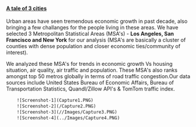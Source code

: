 <h4><b><u> A tale of 3 cities</u></b></h4>
          <p> Urban areas have seen tremendous economic growth in past decade, also bringing a few challanges for the people living in these areas. We have selected 3 Metropolitan Statistical Areas (MSA's) - <b>Los Angeles, San Francisco and New York</b> for our analysis (MSA's are basically a cluster of counties with dense population and closer economic ties/community of interest).</p>
          <p> We analyzed these  MSA's for trends in economic growth Vs housing situation, air quality, air traffic and population. These MSA's also ranks amongst top 50  metros globally in terms of road traffic congestion.Our data sources include United States Bureau of Economic Affairs, Bureau of Transportation Statistics, Quandl/Zillow API's & TomTom traffic index.</p>
         
        ![Screenshot-1](Capture1.PNG)
        ![Screenshot-2](/Capture2.PNG)
        ![Screenshot-3](//Images/Capture3.PNG)
        ![Screenshot-4](../Images/Capture4.PNG)
